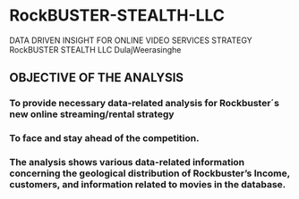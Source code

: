 # RockBUSTER-STEALTH-LLC
DATA DRIVEN INSIGHT FOR ONLINE VIDEO SERVICES STRATEGY RockBUSTER STEALTH LLC DulajWeerasinghe

## OBJECTIVE OF THE ANALYSIS

### To provide necessary data-related analysis for Rockbuster´s new online streaming/rental strategy
### To face and stay ahead of the competition.
### The analysis shows various data-related information concerning the geological distribution of Rockbuster’s Income, customers, and information related to movies in the database.
